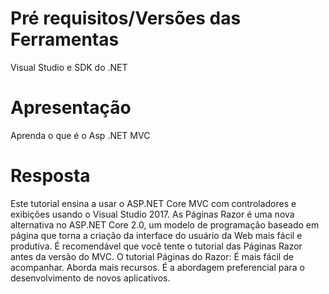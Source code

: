 # Pré requisitos/Versões das Ferramentas

Visual Studio e SDK do .NET

# Apresentação

Aprenda o que é o Asp .NET MVC

# Resposta

Este tutorial ensina a usar o ASP.NET Core MVC com controladores e exibições usando o Visual Studio 2017. As Páginas Razor é uma nova alternativa no ASP.NET Core 2.0, um modelo de programação baseado em página que torna a criação da interface do usuário da Web mais fácil e produtiva. É recomendável que você tente o tutorial das Páginas Razor antes da versão do MVC. O tutorial Páginas do Razor:
É mais fácil de acompanhar.
Aborda mais recursos.
É a abordagem preferencial para o desenvolvimento de novos aplicativos.
